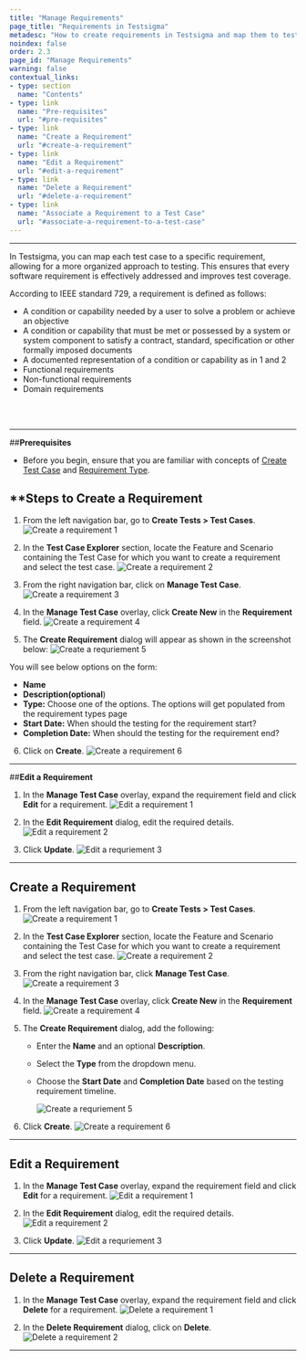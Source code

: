 ```yaml
---
title: "Manage Requirements"
page_title: "Requirements in Testsigma"
metadesc: "How to create requirements in Testsigma and map them to test cases."
noindex: false
order: 2.3
page_id: "Manage Requirements"
warning: false
contextual_links:
- type: section
  name: "Contents"
- type: link
  name: "Pre-requisites"
  url: "#pre-requisites"
- type: link
  name: "Create a Requirement"
  url: "#create-a-requirement"
- type: link
  name: "Edit a Requirement"
  url: "#edit-a-requirement"
- type: link
  name: "Delete a Requirement"
  url: "#delete-a-requirement"
- type: link
  name: "Associate a Requirement to a Test Case"
  url: "#associate-a-requirement-to-a-test-case"
---
```


---

In Testsigma, you can map each test case to a specific requirement, allowing for a more organized approach to testing. This ensures that every software requirement is effectively addressed and improves test coverage.

According to IEEE standard 729, a requirement is defined as follows:

* A condition or capability needed by a user to solve a problem or achieve an objective
* A condition or capability that must be met or possessed by a system or system component to satisfy a contract, standard, specification or other formally imposed documents
* A documented representation of a condition or capability as in 1 and 2
* Functional requirements
* Non-functional requirements
* Domain requirements
<br>
<br>

---
##**Prerequisites** <br> 

- Before you begin, ensure that you are familiar with concepts of [Create Test Case](https://testsigma.com/docs/test-cases/manage/add-edit-delete/) and [Requirement Type](https://testsigma.com/docs/projects/settings/requirement-types/).


## **Steps to Create a Requirement
1. From the left navigation bar, go to **Create Tests > Test Cases**.
   ![Create a requirement 1](https://s3.amazonaws.com/static-docs.testsigma.com/new_images/projects/applications/Create_a_Requirement_1.png)

2. In the **Test Case Explorer** section, locate the Feature and Scenario containing the Test Case for which you want to create a requirement and select the test case.
   ![Create a requirement 2](https://s3.amazonaws.com/static-docs.testsigma.com/new_images/projects/applications/Create_a_requirement_2.1.png)

3. From the right navigation bar, click on **Manage Test Case**.
   ![Create a requirement 3](https://s3.amazonaws.com/static-docs.testsigma.com/new_images/projects/applications/Create_a_Requirement_3.png)

4. In the **Manage Test Case** overlay, click **Create New** in the **Requirement** field.
   ![Create a requirement 4](https://s3.amazonaws.com/static-docs.testsigma.com/new_images/projects/applications/Create_a_Requirement_4.png)

5. The **Create Requirement** dialog will appear as shown in the screenshot below: 
   ![Create a requriement 5](https://s3.amazonaws.com/static-docs.testsigma.com/new_images/projects/applications/Create_a_Requirement_5.png)



You will see below options on the form:
* **Name** <br>
* **Description(optional**)<br>
* **Type:** Choose one of the options. The options will get populated from the requirement types page<br>
* **Start Date:** When should the testing for the requirement start?<br>
* **Completion Date:** When should the testing for the requirement end?<br>

6. Click on **Create**. 
![Create a requirement 6](https://s3.amazonaws.com/static-docs.testsigma.com/new_images/projects/applications/Create_a_Requirement_6.1.png)

---
##**Edit a Requirement**

1. In the **Manage Test Case** overlay, expand the requirement field and click **Edit** for a requirement.
   ![Edit a requirement 1](https://s3.amazonaws.com/static-docs.testsigma.com/new_images/projects/applications/Edit_a_Requriement_1.png)

2. In the **Edit Requirement** dialog, edit the required details.
   ![Edit a requirement 2](https://s3.amazonaws.com/static-docs.testsigma.com/new_images/projects/applications/Edit_a_requirement_2.png)

3. Click **Update**.
   ![Edit a requriement 3](https://s3.amazonaws.com/static-docs.testsigma.com/new_images/projects/applications/Edit_a_requirement_3.1.png) 

---

## **Create a Requirement**

1. From the left navigation bar, go to **Create Tests > Test Cases**.
   ![Create a requirement 1](https://s3.amazonaws.com/static-docs.testsigma.com/new_images/projects/applications/Create_a_Requirement_1.png)

2. In the **Test Case Explorer** section, locate the Feature and Scenario containing the Test Case for which you want to create a requirement and select the test case.
   ![Create a requirement 2](https://s3.amazonaws.com/static-docs.testsigma.com/new_images/projects/applications/Create_a_requirement_2.1.png)

3. From the right navigation bar, click **Manage Test Case**.
   ![Create a requirement 3](https://s3.amazonaws.com/static-docs.testsigma.com/new_images/projects/applications/Create_a_Requirement_3.png)

4. In the **Manage Test Case** overlay, click **Create New** in the **Requirement** field.
   ![Create a requirement 4](https://s3.amazonaws.com/static-docs.testsigma.com/new_images/projects/applications/Create_a_Requirement_4.png)

5. The **Create Requirement** dialog, add the following:
   -  Enter the **Name** and an optional **Description**.
   -  Select the **Type** from the dropdown menu.
   -  Choose the **Start Date** and **Completion Date** based on the testing requirement timeline.
      
      ![Create a requriement 5](https://s3.amazonaws.com/static-docs.testsigma.com/new_images/projects/applications/Create_a_Requirement_5.png)

6. Click **Create**. 
![Create a requirement 6](https://s3.amazonaws.com/static-docs.testsigma.com/new_images/projects/applications/Create_a_Requirement_6.1.png)


---



## **Edit a Requirement**

1. In the **Manage Test Case** overlay, expand the requirement field and click **Edit** for a requirement.
   ![Edit a requirement 1](https://s3.amazonaws.com/static-docs.testsigma.com/new_images/projects/applications/Edit_a_Requriement_1.png)


2. In the **Edit Requirement** dialog, edit the required details.
   ![Edit a requirement 2](https://s3.amazonaws.com/static-docs.testsigma.com/new_images/projects/applications/Edit_a_requirement_2.png)

3. Click **Update**.
   ![Edit a requriement 3](https://s3.amazonaws.com/static-docs.testsigma.com/new_images/projects/applications/Edit_a_requirement_3.1.png) 

---

## **Delete a Requirement**


1. In the **Manage Test Case** overlay, expand the requirement field and click **Delete** for a requirement. 
   ![Delete a requirement 1](https://s3.amazonaws.com/static-docs.testsigma.com/new_images/projects/applications/Delete_a_requirement_1.png)

2. In the **Delete Requirement** dialog, click on **Delete**. 
   ![Delete a requirement 2](https://s3.amazonaws.com/static-docs.testsigma.com/new_images/projects/applications/Delete_a_requirement_2.1.png)


---

